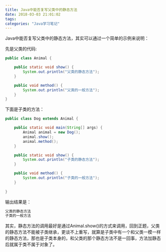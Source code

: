 ```yaml
---
title: Java中能否复写父类中的静态方法
date: 2018-03-03 21:01:02
tags:
categories: "Java学习笔记"
---
```


Java中能否复写父类中的静态方法，其实可以通过一个简单的示例来说明：

先是父类的代码:

```java
public class Animal {  

    public static void show() {  
        System.out.println("父类的静态方法");  
    }  

    public void method() {  
        System.out.println("父类的一般方法");  
    }  
}  
```

下面是子类的方法：

```java
public class Dog extends Animal {  

    public static void main(String[] args) {  
        Animal animal = new Dog();  
        animal.show();  
        animal.method();  
    }  

    public static void show() {  
        System.out.println("子类的静态方法");  
    }  

    public void method() {  
        System.out.println("子类的一般方法");  
    }  
      
}  
```

输出结果是：

```sh
父类的静态方法
子类的一般方法
```

其实，静态方法的调用最好是通过Animal.show()的方式来调用，回到正题，父类的静态方法不能被子类继承，更谈不上重写，就算是子类中有一个和父类一模一样的静态方法，那也是子类本身的，和父类的那个静态方法不是一回事，方法加静态后就属于类不属于对象了。
